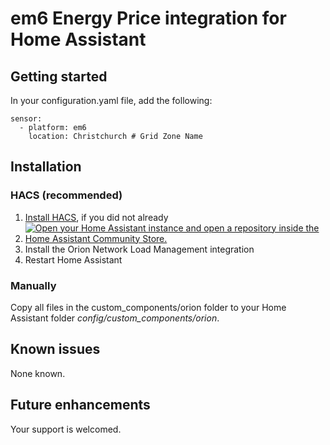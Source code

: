 # em6 Energy Price integration for Home Assistant
## Getting started
In your configuration.yaml file, add the following:

```
sensor:
  - platform: em6
    location: Christchurch # Grid Zone Name
```

## Installation
### HACS (recommended)
1. [Install HACS](https://hacs.xyz/docs/setup/download), if you did not already
2. [![Open your Home Assistant instance and open a repository inside the Home Assistant Community Store.](https://my.home-assistant.io/badges/hacs_repository.svg)](https://my.home-assistant.io/redirect/hacs_repository/?owner=codyc1515&repository=ha-orion&category=integration)
3. Install the Orion Network Load Management integration
4. Restart Home Assistant

### Manually
Copy all files in the custom_components/orion folder to your Home Assistant folder *config/custom_components/orion*.

## Known issues
None known.

## Future enhancements
Your support is welcomed.

